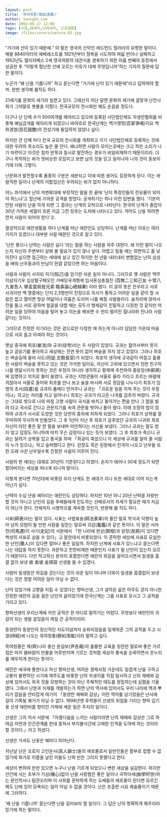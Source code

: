 ```yaml
---
layout: post
title: '목여청풍(穆如淸風)'
author: Seongbo.Lee
date: 2002-06-27 12:00
tags: [수필,에세이,난에세이, 난과생활]
image: /files/covers/nature-03.jpg
---
```


“거기에 산이 있기 때문에.” 이 말은 영국의 산악인 에드먼드 힐러리의 유명한 말이다. 해발 8840미터의 에베레스트를 1921년부터 정복을 시도하여 여덟 번이나 실패하고 1953년도 엘리자베스 2세 영국여왕의 대관식을 경축하기 위한 아홉 번째의 등정에서 성공한 후 “이렇게 험난한 산에 오르는 이유가 대체 무엇입니까”하는 기자의 질문에 답한 말이다.

누군가 “왜 난을 기릅니까” 하고 묻는다면 “거기에 난이 있기 때문에”라고 답하여야 할까. 한번 생각해 봄직도 하다.

21세기를 문화의 세기라 일컫고 있다. 그래선지 지난 달엔 문화의 세기에 걸맞게 난전시회가 그야말로 봇물을 이뤘다. 전국규모의 전시회만 해도 손꼽을 정도다.

더구나 난 단체 수가 500여개를 헤아리고 있으며 등록된 사단법인체도 자생란협회를 비롯해 예닐곱개를 헤아리게 되었으니 바야흐로 한국난계는 백가쟁명(百家爭鳴)이요 백화경염(百花競艶)의 전성기에 돌입하지 않았나 싶다.

하지만 큰 단체 마다 전국 규모의 전시회를 개최하고 각기 사단법인체로 등록하는 것에 대한 우려의 목소리도 높은 줄 안다. 왜냐하면 사람이 모이는곳에는 크고 작은 소리가 나기 마련이고 이것은 점차 반목과 질시로 발전하는 경우가 비일비재하기 때문이리라. 더구나 목적하는 바가 엇비슷한 모임이고 보면 남의 것을 딛고 일어나야 나의 것이 돋보이기에 더욱 그렇다.

난문화가 발전할수록 품종의 구분은 세분되고 이에 따른 용어도 등장하게 된다. 이는 바람직한 일이나 난계의 이합집산은 우려되는 바가 없지 아니하다.

어느 좌석에서 난의 저변확대에 부정적인 말을 한 끝에 ‘난이 특정인들의 전유물이 되어야 하느냐’고 힐난에 가까운 공격을 받았다. 궁색하기는 하나 이런 답변을 했다. ‘기본이 안된 사람이 난을 하게 되면 그 결과는 난계의 오탁으로 나타난다. 한국의 난계가 줄잡이 30년 가까운 세월이 흐른 지금 그런 징후는 도처에 나타나고 있다. 적어도 난을 하려면 먼저 사람이 되어야 한다’고.

열성적으로 애란생활을 하다 난계를 떠난 애란인도 상당하다. 난계를 떠난 이유는 여러 가지가 있겠으나 대부분 사람 때문인 것으로 알고 있다.

‘난은 좋으나 난하는 사람은 싫다.’라는 말을 하는 사람을 자주 대한다. 왜 이런 말이 나오는지 자신의 주변부터 살펴 볼 필요가 있지 않나 싶다. 어렵고 힘들 때는 외면하고 좀 낳아진다 싶으면 접근하는 세태에 살고 있긴 하지만 천 년을 내리내리 변함없는 난의 심성을 배워 난우들과의 만남이 한결 같았으면 하는 마음이다.

사람과 사람이 사귀되 지기(知己)를 얻기란 쉬운 일이 아니다. 그러므로 옛 사람은 백무이삼지기우 십상팔구해오인 거배당국개형제 임사론심총월진 (百無二三知己友 十常八九害吾人 擧盃當局皆兄弟 臨事論心總越秦) 이라 했다. 이 글의 뜻은 친우라고 서로 사귀지만 백 명중에는 단지 2,3명만이 진정으로 의사가 통하고 어려운 일을 같이 할 사람은 없고 열이면 항상 여덟이나 아홉은 도리어 나를 해칠 사람들이다. 술자리에 앉아서 잔을 들고 서로 권하며 얼굴을 대할 때는 모두가 형제같이 친밀하고 다정한 것 같지만 어려운 일을 당하여 마음을 털어 놓고 의논을 해보면 수 만리 떨어진 월나라와 진나라 사람 같다는 것이다.

그러므로 진정한 지기라는 것은 겉으로만 다정한 채 하는게 아니라 담담한 가운데 마음으로 서로 돕고 아껴야 하는 것이다.

옛날 중국에 최호(崔浩)와 규과(珪夸)라는 두 사람이 있었다. 규과는 젊어서부터 뜻이 높고 글읽기를 좋아하고 세상에는 전연 뜻이 없어 벼슬을 하지 않고 있었다. 그러나 최호는 벼슬길에 올라 사도(司徒․文敎長官)가 되었다. 최호의 생각에 규과같이 어질고 훌륭한 사람이 벼슬을 못하고 있는 것은 가석한 일이요, 자신이 고위에 있으면서 친한 친구하나를 영달시키지 못하는 것은 우정이 아니라 생각하고 황제께 추천하여 중랑장(中郞將)에 임명하고 억지로 불러 들였다. 규과는 지방관들이 서울로 올라 가라고 조르는 바람에 귀찮아서 서울로 들어와 최호를 만나 보고 술을 마시며 서로 정담을 나누다가 최호가 임명의 초서(招書)를 규과의 품에다 안겨주니 규과는 「괴로운 일을 끼쳐 주는 것이 우정이냐」하고는 자리를 차고 일어나니 최호는 규과가 타고온 나귀를 감추어 버렸다. 규과는 그대로 밖으로 나와 마침 고향 사람이 곡식을 바치고 돌아가는 편을 만나 그 말을 빌려 타고 국사로 간다고 관문지기를 속여 관문을 벗어나 돌아 왔다. 이때 조정의 법이 엄하여 규과가 사사로 도망한 것은 당연히 중죄에 처하게 되었다. 그러나 최호가 상하를 잘 무마하여 무사하게 만들었다. 그 후 1년이 지난 후 최호가 감추었던 규과의 나귀와 최호 자신이 타던 좋은 말 한 필을 보내며 미안하다는 서신을 보냈다. 그러나 규과는 말도 받지 않고 답장도 아니하여 마치 무슨 감정이나 있는 듯이 보였다. 그 후 최호가 죽으니 규과는 달려가 상복을 입고 통곡을 하며 「최공이 죽었으니 이 세상에 규과를 알아 줄 사람이 누가 있으냐」하고 슬퍼했다고 한다.
된장도 묵은 된장에서 진국이 나오고 난우들 또한 오래 사귄 난우일수록 진정한 사귐이 이루어 진다.

사람의 한 세대는 대체로 30년이 기준된다고 하겠다. 손자가 태어나 30세 정도가 되면 할아버지는 세상을 떠나게 되니까 말이다.

이렇게 본다면 70년대에 비롯된 우리 난계도 한 세대가 지나 또한 세대로 이어 지는게 아닌가 싶다.

난력이 수십 년을 헤아리는 애란인도 상당하다. 하지만 10년 아니 20년 난력을 자랑만 할 것이 아니고 난인의 길을 후배들에게 인도하는 선배로서의 자세가 필요한 때가 지금이 아닌가 한다. 언제까지 시행착오를 계속할 것인가, 반문해 봄 직도 하다.

사표(師表)라는 말이 있다. 사표는 사법표솔(師法表率)의 줄인 말로 학식과 덕행이 높아 남의 모범이 될 만한 사람을 일컫는 말로써 귀감(龜鑑)과 같은 뜻이다. 이 말은 사마천(司馬遷)이 사기(史記)의 서문에서 「한 나라에 현상(賢相)과 양장(良將)이 있다면 백성의 사표로 삼을 수 있다」고 말한데서 비롯되었다. 이 혼탁한 세상에 사표로 모실만한 난인(蘭人)이 있다면 얼마나 좋은 일일까. 하지만 난계에 사표가 있느냐고 묻는다면 나는 대답을 하지 못한다. 과문하고 천한비재한 때문인지 사표가 될 난인이 있는지 모르기 때문이다. 다만 작고하신 분까지 포함한다면 애란의 외길을 걸어오시면서 일생을 흠결 없이 보낸 故 香坡 金琪容 선생을 들 수 있겠다.

사람이 일생동안 외길을 걷는다는 것이 쉬운 일이 아니며 더욱이 일생을 흠결없이 보낸다는 것은 정말 어려운 일이 아닐 수 없다.

난이 있었기에 고향을 지킬 수 있었다는 향파선생, 그가 살아온 삶은 아무도 걷지 아니한 진정한 애란의 길을 걸은 난인의 삶이었기에 한국난계는 그를 사표로 모시고 그 공적을 기리고 있다.

향파선생이 우리난계에 끼친 공적은 한 마디로 말하기는 어렵다. 무엇보다 애란인의 귀감이 되는 생을 살았음이 제일 큰 공적이리라.

동양란이 동양인의 정신적인 지도이념까지 승화되었음을 일깨워준 그의 공적을 두고 시경(詩經)에 나오는 묵여청풍(穆如淸風)이라 말하고 싶다.

목여청풍은 제(齊)나라 충신 윤길보(尹吉甫)의 훌륭한 교육을 칭찬한 말로써 좋은 가르침은 마치 봄바람이 만물을 어루만지며 기르는 것처럼 세상의 풍속을 순화하면서 온누리를 깨우치게 한다는 뜻이다.

애란은 애국에 통한다고 하신 향파선생, 어려운 경제사정 가운데도 힘겹게 난을 구하고 교통이 불편하던 시기에 제주도를 비롯한 난의 자생지를 직접 탐사하고 난의 재배와 감상에 있어서도 외국 것을 모방하는 것이 아닌 주체적인 태도를 정립하는데 심혈을 기울였다. 그래서 난분과 식재를 개발하는가 하면 난의 역사에 있어서도 우리 나라에 맥과 뿌리가 없음을 안타깝게 여기어 「동양란 재배와 감상」이란 역저를 남기었음은 난사에 길이 기록될 쾌거가 아닐 수 없다. 1998년엔 후학들이 선생의 위업을 기리는 향파 김기용 선생 애란비를 향리인 거제에 세운 일은 주지의 일이다.

선생은 그의 저서 서문에 「아름다움을 느끼는 사람이라면 난의 재배와 감상은 그로 하여금 자연과 인간관계를 한데 뭉쳐서 부지불식간에 고매한 인격을 도야케 하는 것이라 할 것이다.」라고 하셨다.

선생은 가셔도 난꽃은 해마다 피어난다.

지난날 난은 오로지 고인운사(高人韻士)들의 애호물로서 일반인들은 함부로 접할 수 없었기에 화가로 이름을 날린 이들도 난화 만은 그리지 못했다고 한다.

세상이 변하여 돈만 있으면 누구나 난을 기르게 되었으니 변한 세상을 실감한다. 하지만 산간에 사는 초부가 기심(機心)없이 난을 사랑함은 좋은 일이나 곡학아세(曲學阿世)하는 문인학사나 탐관오리며 이 사회를 혼탁하게 하는 도배들의 애호물이 된다면 모르긴 해도 난에 있어 모욕되는 일이 아닐 수 없을 것이다. 난은 조촐한 시요 예술품이기 때문에 그러하다.

‘왜 난을 기릅니까’ 묻는다면 난을 길러보라 할 일이다. 그 답은 난이 명확하게 해주리라 믿기에 하는 말이다.
